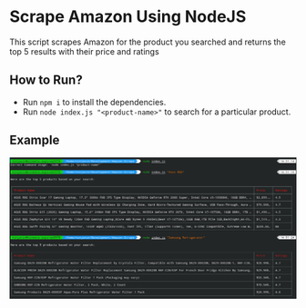 # Scrape Amazon Using NodeJS

This script scrapes Amazon for the product you searched and returns the top 5 results with their price and ratings

## How to Run?
+ Run `npm i` to install the dependencies.
+ Run `node index.js "<product-name>"` to search for a particular product.

## Example

![image](images/Amazon-Scrape.png)